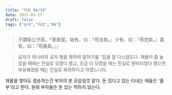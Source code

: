 ```yaml
---
title: "자로 06/19"
date: 2021-03-27
draft: false
tags: ["논어","자로","06"]
---
```


> 子謂衛公子荊，「善居室。始有，曰：『苟合矣。』少有，曰：『苟完矣。』富有，曰：『苟美矣。』」

> 공자가 위나라의 공자 형을 평하여 말하기를 "집을 잘 다스렸도다. 재물이 좀 늘었을 때에는 진실로 모였다 했고, 조금 더 모였을 때는 진실로 완비되었다 했으면, 부유해졌을 때는 진실로 화려하다고 하였느니라.

재물을 쌓아도 겸손하는건 부자의 본 모습일것 같다. 돈 있다고 있는 티내는 애들은 '졸부'라고 한다. 원래 부자들은 돈 있는 척하지 않는다.
